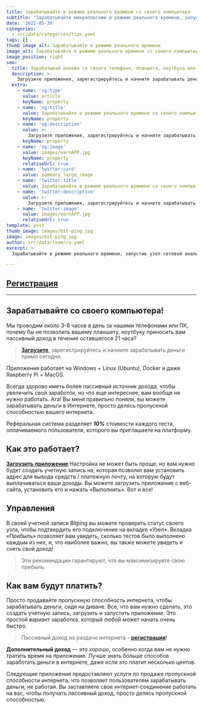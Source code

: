 ```yaml
---
title: Зарабатывайте в режиме реального времени со своего компьютера
subtitle: "Зарабатывайте микроплатежи в режиме реального времени, запустив узел сетевой аналитики, предоставляя предприятию реальные пользовательские данные."
date: '2022-05-30'
categories:
  - src/data/categories/tips.yaml
tags: []
thumb_image_alt: Зарабатывайте в режиме реального времени
image_alt: Зарабатывайте в режиме реального времени со своего компьютера
image_position: right
seo:
  title: Зарабатывай онлайн со своего телефона, планшета, ноутбука или ПК
  description: >-
    Загрузите приложения, зарегистрируйтесь и начните зарабатывать деньги прямо сегодня.
  extra:
    - name: 'og:type'
      value: article
      keyName: property
    - name: 'og:title'
      value: Зарабатывайте в режиме реального времени со своего компьютера, планшета, ноутбука
      keyName: property
    - name: 'og:description'
      value: >-
        Загрузите приложения, зарегистрируйтесь и начните зарабатывать деньги прямо сегодня.
      keyName: property
    - name: 'og:image'
      value: images/earnAPP.jpg
      keyName: property
      relativeUrl: true
    - name: 'twitter:card'
      value: summary_large_image
    - name: 'twitter:title'
      value: Зарабатывайте в режиме реального времени со своего компьютера
    - name: 'twitter:description'
      value: >-
        Загрузите приложения, зарегистрируйтесь и начните зарабатывать деньги прямо сегодня.
    - name: 'twitter:image'
      value: images/earnAPP.jpg
      relativeUrl: true
template: post
thumb_image: images/bit-ping.jpg
image: images/bit-ping.jpg
author: src/data/team/ru.yaml
excerpt: >-
  Зарабатывайте в режиме реального времени, запустив узел сетевой аналитики, предоставляя предприятию реальные пользовательские данные.

---
```

## [Регистрация](https://bit.ly/3MeW49X "Регистрация")

----------

## Зарабатывайте со своего компьютера! ##

Мы проводим около 3-8 часов в день за нашими телефонами или ПК, почему бы не позволить вашему планшету, ноутбуку приносить вам пассивный доход в течение оставшегося 21 часа?

> **[Загрузите](https://bit.ly/3MeW49X "Пассивный доход на раздаче интернета")**, зарегистрируйтесь и начните зарабатывать деньги  прямо сегодня.

Приложения работает на Windows + Linux (Ubuntu), Docker и даже Raspberry Pi + MacOS.
 
Всегда здорово иметь более пассивный источник дохода, чтобы увеличить свой заработок, но что еще интереснее, вам вообще не нужно работать. Ага! Вы меня правильно поняли, вы можете зарабатывать деньги в Интернете, просто делясь пропускной способностью вашего интернета.
 
Реферальная система разделяет ***10%*** стоимости каждого теста, оплачиваемого пользователя, которого вы приглашаете на платформу. 

## Как это работает? ##
**[Загрузить приложение](https://bit.ly/3MeW49X "дополнительный доход в интернете")** Настройка не может быть проще, но вам нужно будет создать учетную запись на, которая позволит вам установить адрес для вывода средств / платежную почту, на которую будут выплачиваться ваши доходы. Вы можете загрузить приложение с веб-сайта, установить его и нажать «Выполнить». Вот и все!

## Управления ##
В своей учетной записи Bitping вы можете проверить статус своего узла, чтобы подтвердить его подключение на вкладке «Узел». Вкладка «Прибыль» позволяет вам увидеть, сколько тестов было выполнено каждым из них, и, что наиболее важно, вы также можете увидеть и снять свой доход!

> Эти рекомендации гарантируют, что вы максимизируете свою прибыль.

## Как вам будут платить? ##
Просто продавайте пропускную способность интернета, чтобы зарабатывать деньги, сидя на диване. Все, что вам нужно сделать, это создать учетную запись, загрузить и запустить приложение. Это простой вариант заработка, который любой может начать очень быстро.
> Пассивный доход на раздаче интернета - **[регистрация](https://bit.ly/3MeW49X "начать зарабатывать онлайн")!**

**Дополнительный доход** — это хорошо, особенно когда вам не нужно тратить время на приложение. Лучше знать больше способов заработать деньги в интернете, даже если это платит несколько центов.

Следующие приложения предоставляют услуги по продаже пропускной способности интернета, что позволяет пользователям зарабатывать деньги, не работая. Вы заставляете свое интернет-соединение работать на вас, чтобы получать пассивный доход, просто делясь пропускной способностью.